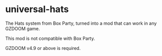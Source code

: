 # universal-hats
The Hats system from Box Party, turned into a mod that can work in any GZDOOM game.

This mod is not compatible with Box Party.

GZDOOM v4.9 or above is required.
